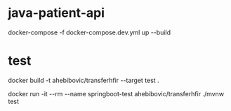 # java-patient-api

docker-compose -f docker-compose.dev.yml up --build

# test

docker build -t ahebibovic/transferhfir --target test .

docker run -it --rm --name springboot-test ahebibovic/transferhfir ./mvnw test